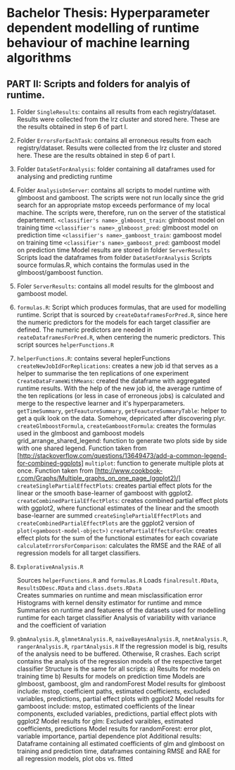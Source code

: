 # Bachelor Thesis: Hyperparameter dependent modelling of runtime behaviour of machine learning algorithms
## PART II: Scripts and folders for analyis of runtime.

1. Folder `SingleResults`: contains all results from each registry/dataset. Results were collected from the lrz cluster and stored here.
   These are the results obtained in step 6 of part I.

2. Folder `ErrorsForEachTask`: contains all erroneous results from each registry/dataset. Results were collected from the lrz cluster and stored here.
   These are the results obtained in step 6 of part I.

3. Folder `DataSetForAnalysis`: folder containing all dataframes used for analysing and predicting runtime

4. Folder `AnalysisOnServer`: contains all scripts to model runtime with glmboost and gamboost.
   The scripts were not run locally since the grid search for an appropriate mstop exceeds performance of my local machine.
   The scripts were, therefore, run on the server of the statistical departement.
   `<classifier's name>_glmboost_train`: glmboost model on training time
   `<classifier's name>_glmboost_pred`: glmboost model on prediction time
   `<classifier's name>_gamboost_train`: gamboost model on training time
   `<classifier's name>_gamboost_pred`: gamboost model on prediction time
   Model results are stored in folder `ServerResults`
   Scripts load the dataframes from folder `DataSetForAnalysis`
   Scripts source formulas.R, which contains the formulas used in the glmboost/gamboost function.

5. Foler `ServerResults`: contains all model results for the glmboost and gamboost model.

6. `formulas.R`: Script which produces formulas, that are used for modelling runtime. Script that is sourced by `createDataframesForPred.R`, since here the numeric predictors for the models for each target classifier are defined. The numeric predictors are needed in `reateDataframesForPred.R`, when centering the numeric predictors. This script sources `helperFunctions.R`

7. `helperFunctions.R`: contains several heplerFunctions
   `createNewJobIdForReplications`: creates a new job id that serves as a helper to summarise the ten replications of one experiment
   `CreateDataFrameWithMeans`: created the dataframe with aggregated runtime results. With the help of the new job id, the average runtime of the ten replications
   (or less in case of erroneous jobs) is calculated and merge to the respective learner and it's hyperparameters.
   `getTimeSummary`, `getFeautureSummary`, `getFeautureSummaryTable`: helper to get a quik look on the data. Somehow, depricated after discovering plyr.
   `createGlmboostFormula`, `createGamboostFormula`: creates the formulas used in the glmboost and gamboost models
   grid_arrange_shared_legend: function to generate two plots side by side with one shared legend. Function taken from 
   [http://stackoverflow.com/questions/13649473/add-a-common-legend-for-combined-ggplots]
   `multiplot`: function to generate multiple plots at once. Function taken from [http://www.cookbook-r.com/Graphs/Multiple_graphs_on_one_page_(ggplot2)/]
   `createSinglePartialEffectPlots`: creates partial effect plots for the linear or the smooth base-learner of gamboost with ggplot2.
   `createCombinedPartialEffectPlots`: creates combined partial effect plots with ggplot2, where functional estimates of the linear and the smooth base-learner are summed
   `createSinglePartialEffectPlots` and `createCombinedPartialEffectPlots` are the ggplot2 version of `plot(<gamboost-model-object>)` 
   `createPartialEffectsForGlm`: creates effect plots for the sum of the functional estimates for each covariate
   `calculateErrorsForComparison`: calculates the RMSE and the RAE of all regression models for all target classifiers. 

8. `ExplorativeAnalysis.R`

   Sources `helperFunctions.R` and `formulas.R`
   Loads `finalresult.RData`, `ResultsDDesc.RData` and `class.dsets.RData`	
   Creates summaries on runtime and mean misclassification error
   Histograms with kernel density estimator for runtime and mmce
   Summaries on runtime and featueres of the datasets used for modelling runtime for each target classifier
   Analysis of variability with variance and the coefficient of variation

9. `gbmAnalysis.R`, `glmnetAnalysis.R`, `naiveBayesAnalysis.R`, `nnetAnalysis.R`, `rangerAnalysis.R`, `rpartAnalysis.R`
   If the regression model is big, results of the analysis need to be buffered. Otherwise, R crashes.
   Each script contains the analysis of the regression models of the respective target classifier
   Structure is the same for all scripts:
   a) Results for models on training time
   b) Results for models on prediction time
   Models are glmboost, gamboost, glm and randomForest
   Model results for glmboost include: mstop, coefficient paths, estimated coefficients, excluded variables, predictions, partial effect plots with ggplot2
   Model results for gamboost include: mstop, estimated coefficients of the linear components, excluded variables, predictions, partial effect plots with ggplot2
   Model results for glm: Excluded varaibles, estimated coefficients, predictions
   Model results for randomForest: error plot, variable importance, partial dependence plot
   Additional results: Dataframe containing all estimated coefficients of glm and glmboost on training and prediction time, dataframes containing RMSE and RAE
   for all regression models, plot obs vs. fitted
  
   
